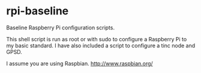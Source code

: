 rpi-baseline
============

Baseline Raspberry Pi configuration scripts.

This shell script is run as root or with sudo to configure a Raspberry Pi to my basic standard.  I have also included a script to configure a tinc node and GPSD.

I assume you are using Raspbian.  http://www.raspbian.org/
